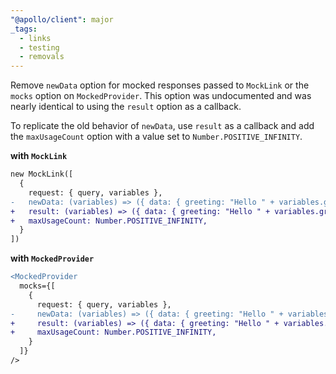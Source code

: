 ```yaml
---
"@apollo/client": major
_tags:
  - links
  - testing
  - removals
---
```


Remove `newData` option for mocked responses passed to `MockLink` or the `mocks` option on `MockedProvider`. This option was undocumented and was nearly identical to using the `result` option as a callback.

To replicate the old behavior of `newData`, use `result` as a callback and add the `maxUsageCount` option with a value set to `Number.POSITIVE_INFINITY`.

**with `MockLink`**
```diff
new MockLink([
  {
    request: { query, variables },
-   newData: (variables) => ({ data: { greeting: "Hello " + variables.greeting } }),
+   result: (variables) => ({ data: { greeting: "Hello " + variables.greeting } }),
+   maxUsageCount: Number.POSITIVE_INFINITY,
  }
])
```

**with `MockedProvider`**
```diff
<MockedProvider
  mocks={[
    {
      request: { query, variables },
-     newData: (variables) => ({ data: { greeting: "Hello " + variables.greeting } }),
+     result: (variables) => ({ data: { greeting: "Hello " + variables.greeting } }),
+     maxUsageCount: Number.POSITIVE_INFINITY,
    }
  ]}
/>
```
